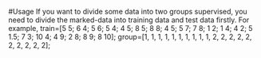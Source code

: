 #Usage
If you want to divide some data into two groups supervised, you need to divide the marked-data into training data and test data firstly. For example, 
train=[5 5; 6 4; 5 6; 5 4; 4 5; 8 5; 8 8; 
       4 5; 5 7; 7 8; 1 2; 1 4; 4 2; 5 1.5;
       7 3; 10 4; 4 9; 2 8; 8 9; 8 10]; 
group=[1, 1, 1, 1, 1, 1, 1, 1, 1, 1, 2, 2, 2, 2, 2, 2, 2, 2, 2, 2];  
